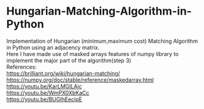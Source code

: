 # Hungarian-Matching-Algorithm-in-Python
Implementation of Hungarian (minimum,maximum cost) Matching Algorithm in Python using an adjacency matrix.\
Here I have made use of masked arrays features of numpy library to implement the major part of the algorithm(step 3)\
References:\
https://brilliant.org/wiki/hungarian-matching/   \
https://numpy.org/doc/stable/reference/maskedarray.html   \
https://youtu.be/KarLMGILAjc  \
https://youtu.be/WmPX0XbKaCc  \
https://youtu.be/BUGIhEecipE  


